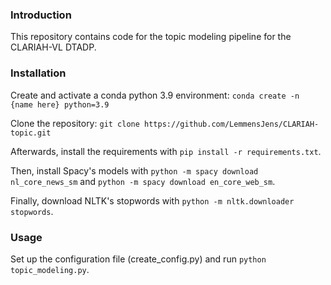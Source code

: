 ### Introduction

This repository contains code for the topic modeling pipeline for the CLARIAH-VL DTADP. 

### Installation

Create and activate a conda python 3.9 environment: ```conda create -n {name here} python=3.9```

Clone the repository: ```git clone https://github.com/LemmensJens/CLARIAH-topic.git```

Afterwards, install the requirements with ```pip install -r requirements.txt```. 

Then, install Spacy's models with ```python -m spacy download nl_core_news_sm``` and ```python -m spacy download en_core_web_sm```. 

Finally, download NLTK's stopwords with ```python -m nltk.downloader stopwords```.

### Usage
Set up the configuration file (create_config.py) and run ```python topic_modeling.py```.

